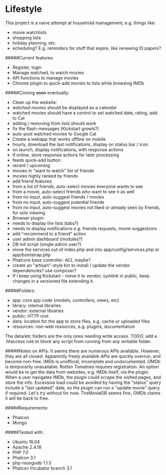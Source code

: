 Lifestyle
=========

This project is a naive attempt at household management, e.g. things like:
- movie watchlists
- shopping lists
- holiday planning, etc.
- scheduling? E.g. reminders for stuff that expire, like renewing ID papers?

#####Current features:
- Register, login
- Manage watched, to watch movies
- API functions to manage movies
- Chrome plugin to quick-add movies to lists while browsing IMDb

#####Coming ~~soon~~ eventually:
- Clean up the website:
 - watched movies should be displayed as a calendar
 - watched movies should have a control to set watched date, rating, add to Cal
 - adding / removing from lists should work
 - fix the flash-messages (Kickstart growls?)
- auto-post watched movies to Google Cal
- Create a webapp that works offline on mobile
 - hourly, download the last notifications, display on status bar / icon
 - on launch, display notifications, with response actions
 - if online, store response actions for later processing
- feeds quick-add button:
 - recent / upcoming
 - movies in "want to watch" list of friends
 - movies highly ranked by friends
- add friend features
 - from a list of friends, auto-select movies everyone wants to see
 - from a movie, auto-select friends who want to see it as well
 - from no input, auto-suggest friends / movies
 - from no input, auto-suggest potential friends
 - from no input, auto-suggest movies not liked or already seen by friends, for solo viewing
- Browser plugin:
 - needs to display the lists (tabs?)
 - needs to display notifications e.g. friends requests, movie suggestions
 - add "recommend to a friend" action
- user admin dashboard (modules?)
- DB init script (single admin user?)
- move the services out of index.php and into app/config/services.php or app/bootstrap.php
- Phalcore base controller: ACL maybe?
- create an "artisan"-style bin to install / update the vendor dependencies? use composer?
- If I keep using Kickstart - move it to vendor, symlink in public, keep changes in a versioned file extending it.

#####Folders:
- app:       core app code (models, controllers, views, etc)
- library:   internal libraries
- vendor:    external libraries
- public:    HTTP root
- data:      location for the app to store files, e.g. cache or uploaded files
- resources: non-web resources, e.g. plugins, documentation

The data/etc folders are the only ones needing write access. TODO: add a .htaccess rule to block any script from running from any writable folder.

#####Notes on APIs:
It seems there are numerous APIs available. However, they are all closed. Apparently freely
available APIs are quickly overrun, and become non-free. IMDb is unofficial, incomplete and
undocumented. OMDb is temporarily unavailable. Rotten Tomatoes requires registration.
An option would be to get the data from websites, e.g. IMDb itself, via the plugin. When a user
navigates IMDb, the plugin could scrape the visited pages, and store the info. Excessive
load could be avoided by having the "status" query include a "last updated" date, so the plugin
can run a "update movie" query if required.
Let's try without for now. TheMovieDB seems fine, OMDb claims it will be back to free.

#####Requirements:
- Phalcon
- Mongo

#####Tested with:
- Ubuntu 16.04
- Apache 2.4.18
- PHP 7.0
- Phalcon 3.1
- php-mongodb 1.1.5
- Phalcon Incubator branch 3.1


